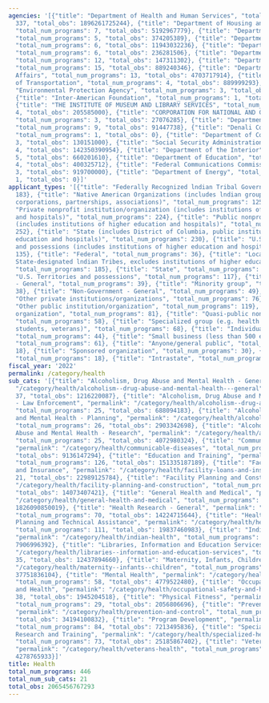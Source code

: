 ```yaml
---
agencies: '[{"title": "Department of Health and Human Services", "total_num_programs":
  337, "total_obs": 1896261725244}, {"title": "Department of Housing and Urban Development",
  "total_num_programs": 7, "total_obs": 5192967779}, {"title": "Department of Defense",
  "total_num_programs": 5, "total_obs": 374205389}, {"title": "Department of the Treasury",
  "total_num_programs": 6, "total_obs": 11943032236}, {"title": "Department of Labor",
  "total_num_programs": 6, "total_obs": 236281506}, {"title": "Department of Justice",
  "total_num_programs": 12, "total_obs": 147311302}, {"title": "Department of Agriculture",
  "total_num_programs": 15, "total_obs": 889240346}, {"title": "Department of Veterans
  Affairs", "total_num_programs": 13, "total_obs": 4703717914}, {"title": "Department
  of Transportation", "total_num_programs": 4, "total_obs": 889999293}, {"title":
  "Environmental Protection Agency", "total_num_programs": 3, "total_obs": 33407983},
  {"title": "Inter-American Foundation", "total_num_programs": 1, "total_obs": 0},
  {"title": "THE INSTITUTE OF MUSEUM AND LIBRARY SERVICES", "total_num_programs":
  4, "total_obs": 205585000}, {"title": "CORPORATION FOR NATIONAL AND COMMUNITY SERVICE",
  "total_num_programs": 3, "total_obs": 27076285}, {"title": "Department of State",
  "total_num_programs": 9, "total_obs": 91447738}, {"title": "Denali Commission",
  "total_num_programs": 1, "total_obs": 0}, {"title": "Department of Commerce", "total_num_programs":
  3, "total_obs": 130151000}, {"title": "Social Security Administration", "total_num_programs":
  4, "total_obs": 142350390954}, {"title": "Department of the Interior", "total_num_programs":
  5, "total_obs": 660201610}, {"title": "Department of Education", "total_num_programs":
  4, "total_obs": 400325712}, {"title": "Federal Communications Commission", "total_num_programs":
  3, "total_obs": 919700000}, {"title": "Department of Energy", "total_num_programs":
  1, "total_obs": 0}]'
applicant_types: '[{"title": "Federally Recognized lndian Tribal Governments", "total_num_programs":
  183}, {"title": "Native American Organizations (includes lndian groups, cooperatives,
  corporations, partnerships, associations)", "total_num_programs": 125}, {"title":
  "Private nonprofit institution/organization (includes institutions of higher education
  and hospitals)", "total_num_programs": 224}, {"title": "Public nonprofit institution/organization
  (includes institutions of higher education and hospitals)", "total_num_programs":
  252}, {"title": "State (includes District of Columbia, public institutions of higher
  education and hospitals)", "total_num_programs": 230}, {"title": "U.S. Territories
  and possessions (includes institutions of higher education and hospitals)", "total_num_programs":
  135}, {"title": "Federal", "total_num_programs": 36}, {"title": "Local (includes
  State-designated lndian Tribes, excludes institutions of higher education and hospitals",
  "total_num_programs": 185}, {"title": "State", "total_num_programs": 122}, {"title":
  "U.S. Territories and possessions", "total_num_programs": 117}, {"title": "Government
  - General", "total_num_programs": 39}, {"title": "Minority group", "total_num_programs":
  38}, {"title": "Non-Government - General", "total_num_programs": 49}, {"title":
  "Other private institutions/organizations", "total_num_programs": 76}, {"title":
  "Other public institution/organization", "total_num_programs": 119}, {"title": "Profit
  organization", "total_num_programs": 81}, {"title": "Quasi-public nonprofit institution/organization",
  "total_num_programs": 58}, {"title": "Specialized group (e.g. health professionals,
  students, veterans)", "total_num_programs": 68}, {"title": "Individual/Family",
  "total_num_programs": 44}, {"title": "Small business (less than 500 employees)",
  "total_num_programs": 61}, {"title": "Anyone/general public", "total_num_programs":
  18}, {"title": "Sponsored organization", "total_num_programs": 30}, {"title": "Interstate",
  "total_num_programs": 18}, {"title": "Intrastate", "total_num_programs": 21}]'
fiscal_year: '2022'
permalink: /category/health
sub_cats: '[{"title": "Alcoholism, Drug Abuse and Mental Health - General", "permalink":
  "/category/health/alcoholism--drug-abuse-and-mental-health---general", "total_num_programs":
  37, "total_obs": 1216220087}, {"title": "Alcoholism, Drug Abuse and Mental Health
  - Law Enforcement", "permalink": "/category/health/alcoholism--drug-abuse-and-mental-health---law-enforcement",
  "total_num_programs": 25, "total_obs": 688094183}, {"title": "Alcoholism, Drug Abuse
  and Mental Health - Planning", "permalink": "/category/health/alcoholism--drug-abuse-and-mental-health---planning",
  "total_num_programs": 26, "total_obs": 2903342698}, {"title": "Alcoholism, Drug
  Abuse and Mental Health - Research", "permalink": "/category/health/alcoholism--drug-abuse-and-mental-health---research",
  "total_num_programs": 25, "total_obs": 4072980324}, {"title": "Communicable Diseases",
  "permalink": "/category/health/communicable-diseases", "total_num_programs": 67,
  "total_obs": 9136147294}, {"title": "Education and Training", "permalink": "/category/health/education-and-training",
  "total_num_programs": 126, "total_obs": 151335187189}, {"title": "Facility Loans
  and Insurance", "permalink": "/category/health/facility-loans-and-insurance", "total_num_programs":
  21, "total_obs": 22989125784}, {"title": "Facility Planning and Construction", "permalink":
  "/category/health/facility-planning-and-construction", "total_num_programs": 32,
  "total_obs": 14073407421}, {"title": "General Health and Medical", "permalink":
  "/category/health/general-health-and-medical", "total_num_programs": 129, "total_obs":
  1826090850019}, {"title": "Health Research - General", "permalink": "/category/health/health-research---general",
  "total_num_programs": 70, "total_obs": 14224715644}, {"title": "Health Services
  Planning and Technical Assistance", "permalink": "/category/health/health-services-planning-and-technical-assistance",
  "total_num_programs": 111, "total_obs": 19837460983}, {"title": "Indian Health",
  "permalink": "/category/health/indian-health", "total_num_programs": 58, "total_obs":
  7906996392}, {"title": "Libraries, Information and Education Services", "permalink":
  "/category/health/libraries--information-and-education-services", "total_num_programs":
  35, "total_obs": 12437894660}, {"title": "Maternity, Infants, Children", "permalink":
  "/category/health/maternity--infants--children", "total_num_programs": 52, "total_obs":
  37751836104}, {"title": "Mental Health", "permalink": "/category/health/mental-health",
  "total_num_programs": 58, "total_obs": 4779522480}, {"title": "Occupational Safety
  and Health", "permalink": "/category/health/occupational-safety-and-health", "total_num_programs":
  38, "total_obs": 1945204518}, {"title": "Physical Fitness", "permalink": "/category/health/physical-fitness",
  "total_num_programs": 29, "total_obs": 2056806696}, {"title": "Prevention and Control",
  "permalink": "/category/health/prevention-and-control", "total_num_programs": 136,
  "total_obs": 34194100832}, {"title": "Program Development", "permalink": "/category/health/program-development",
  "total_num_programs": 84, "total_obs": 7213495836}, {"title": "Specialized Health
  Research and Training", "permalink": "/category/health/specialized-health-research-and-training",
  "total_num_programs": 73, "total_obs": 25185867402}, {"title": "Veterans Health",
  "permalink": "/category/health/veterans-health", "total_num_programs": 35, "total_obs":
  4278765933}]'
title: Health
total_num_programs: 446
total_num_sub_cats: 21
total_obs: 2065456767293
---
```

